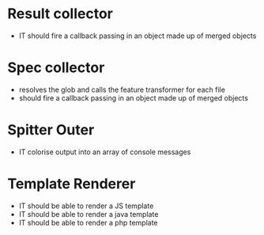 # Result collector

+ IT should fire a callback passing in an object made up of merged objects

# Spec collector
+ resolves the glob and calls the feature transformer for each file
+ should fire a callback passing in an object made up of merged objects

# Spitter Outer

+ IT colorise output into an array of console messages

# Template Renderer
+ IT should be able to render a JS template
+ IT should be able to render a java template
+ IT should be able to render a php template